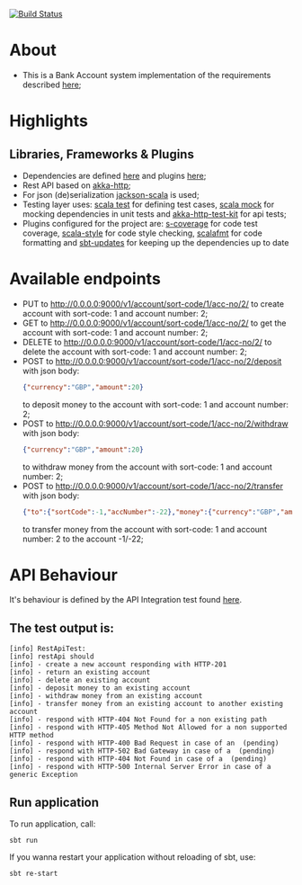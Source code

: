 [![Build Status](https://travis-ci.org/OlegEfrem/bank-account.svg?branch=master)](https://travis-ci.org/OlegEfrem/bank-account)

# About
* This is a Bank Account system implementation of the requirements described [here](Assignment.pdf);

# Highlights
## Libraries, Frameworks & Plugins
* Dependencies are defined [here](build.sbt) and 
plugins [here](/project/plugins.sbt);
* Rest API based on [akka-http](https://doc.akka.io/docs/akka-http/10.1.7/introduction.html?language=scala);
* For json (de)serialization [jackson-scala](https://github.com/FasterXML/jackson-module-scala) is used;
* Testing layer uses: [scala test](http://www.scalatest.org/) for defining test cases, [scala mock](http://scalamock.org/) for mocking dependencies in unit tests and 
[akka-http-test-kit](https://doc.akka.io/docs/akka-http/10.1.7/routing-dsl/testkit.html?language=scala) for api tests;
* Plugins configured for the project are: [s-coverage](https://github.com/scoverage/sbt-scoverage) for code test coverage, [scala-style](http://www.scalastyle.org/) for code style checking,
[scalafmt](https://scalameta.org/scalafmt/) for code formatting and [sbt-updates](https://github.com/rtimush/sbt-updates) for keeping up the dependencies up to date 

# Available endpoints
- PUT to http://0.0.0.0:9000/v1/account/sort-code/1/acc-no/2/ to create account with sort-code: 1 and account number: 2;
- GET to http://0.0.0.0:9000/v1/account/sort-code/1/acc-no/2/ to get the account with sort-code: 1 and account number: 2;
- DELETE to http://0.0.0.0:9000/v1/account/sort-code/1/acc-no/2/ to delete the account with sort-code: 1 and account number: 2;
- POST to http://0.0.0.0:9000/v1/account/sort-code/1/acc-no/2/deposit with json body:
    ```json
    {"currency":"GBP","amount":20}
    ```
    to deposit money to the account with sort-code: 1 and account number: 2;
- POST to http://0.0.0.0:9000/v1/account/sort-code/1/acc-no/2/withdraw with json body:
    ```json
    {"currency":"GBP","amount":20}
    ```
    to withdraw money from the account with sort-code: 1 and account number: 2;
- POST to http://0.0.0.0:9000/v1/account/sort-code/1/acc-no/2/transfer with json body:
    ```json
    {"to":{"sortCode":-1,"accNumber":-22},"money":{"currency":"GBP","amount":20}}
    ```
    to transfer money from the account with sort-code: 1 and account number: 2 to the account -1/-22;

# API Behaviour
It's behaviour is defined by the API Integration test found [here](/src/test/scala/com/oef/bank/account/infrastructure/inbound/http/RestApiTest.scala).
## The test output is: 
```aidl
[info] RestApiTest:
[info] restApi should
[info] - create a new account responding with HTTP-201
[info] - return an existing account
[info] - delete an existing account
[info] - deposit money to an existing account
[info] - withdraw money from an existing account
[info] - transfer money from an existing account to another existing account
[info] - respond with HTTP-404 Not Found for a non existing path
[info] - respond with HTTP-405 Method Not Allowed for a non supported HTTP method
[info] - respond with HTTP-400 Bad Request in case of an  (pending)
[info] - respond with HTTP-502 Bad Gateway in case of a  (pending)
[info] - respond with HTTP-404 Not Found in case of a  (pending)
[info] - respond with HTTP-500 Internal Server Error in case of a generic Exception

```
## Run application
To run application, call:
```
sbt run
```
If you wanna restart your application without reloading of sbt, use:
```
sbt re-start
```